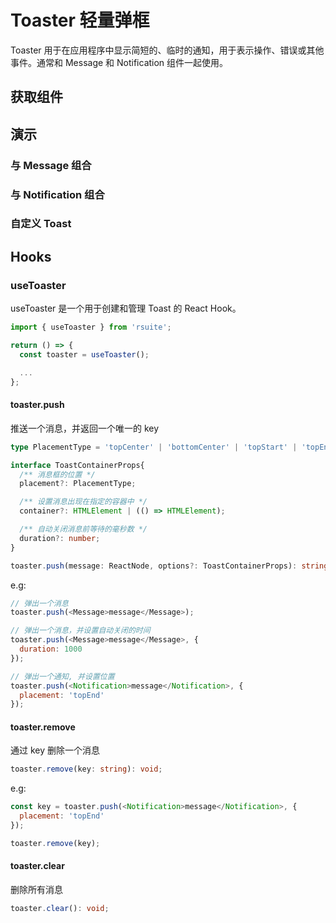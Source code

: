 # Toaster 轻量弹框

Toaster 用于在应用程序中显示简短的、临时的通知，用于表示操作、错误或其他事件。通常和 Message 和 Notification 组件一起使用。

## 获取组件

<!--{include:<import-guide>}-->

## 演示

### 与 Message 组合

<!--{include:`with-message.md`}-->

### 与 Notification 组合

<!--{include:`with-notification.md`}-->

### 自定义 Toast

<!--{include:`custom.md`}-->

## Hooks

### useToaster

useToaster 是一个用于创建和管理 Toast 的 React Hook。

```ts
import { useToaster } from 'rsuite';

return () => {
  const toaster = useToaster();

  ...
};
```

#### toaster.push

推送一个消息，并返回一个唯一的 key

```ts
type PlacementType = 'topCenter' | 'bottomCenter' | 'topStart' | 'topEnd' | 'bottomStart' | 'bottomEnd';

interface ToastContainerProps{
  /** 消息框的位置 */
  placement?: PlacementType;

  /** 设置消息出现在指定的容器中 */
  container?: HTMLElement | (() => HTMLElement);

  /** 自动关闭消息前等待的毫秒数 */
  duration?: number;
}

toaster.push(message: ReactNode, options?: ToastContainerProps): string;
```

e.g:

```js
// 弹出一个消息
toaster.push(<Message>message</Message>);

// 弹出一个消息，并设置自动关闭的时间
toaster.push(<Message>message</Message>, {
  duration: 1000
});

// 弹出一个通知, 并设置位置
toaster.push(<Notification>message</Notification>, {
  placement: 'topEnd'
});
```

#### toaster.remove

通过 key 删除一个消息

```ts
toaster.remove(key: string): void;
```

e.g:

```js
const key = toaster.push(<Notification>message</Notification>, {
  placement: 'topEnd'
});

toaster.remove(key);
```

#### toaster.clear

删除所有消息

```ts
toaster.clear(): void;
```
